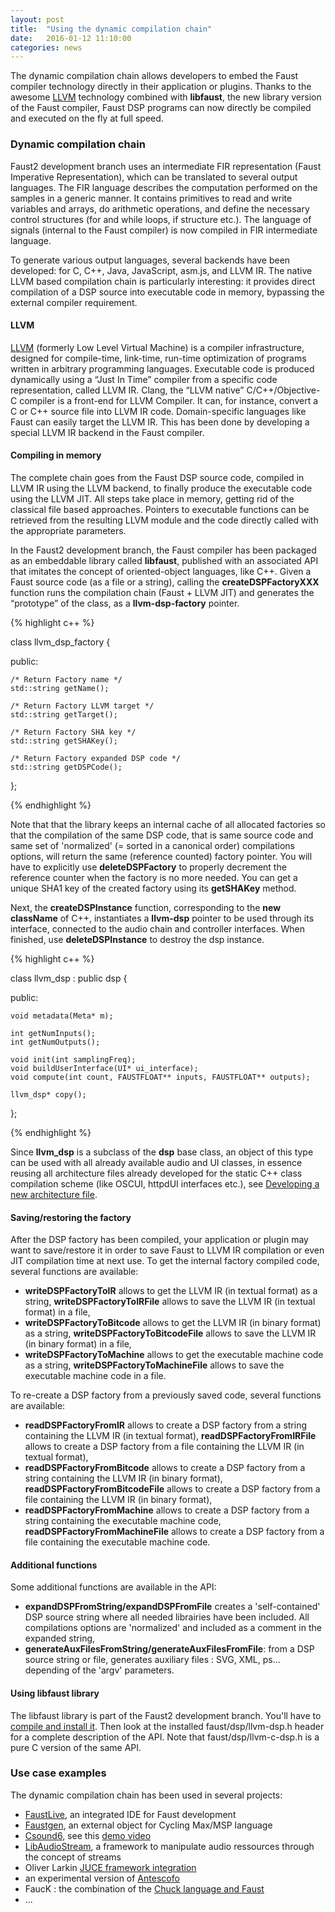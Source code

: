 ```yaml
---
layout: post
title:  "Using the dynamic compilation chain"
date:   2016-01-12 11:10:00
categories: news
---
```


The dynamic compilation chain allows developers to embed the Faust compiler technology directly in their application or plugins. Thanks to the awesome [LLVM](http://www.llvm.org) technology combined with **libfaust**, the new library version of the Faust compiler, Faust DSP programs can now directly be compiled and executed on the fly at full speed. 

### Dynamic compilation chain ###

Faust2 development branch uses an intermediate FIR representation (Faust Imperative Representation), which can be translated to several output languages.
The FIR language describes the computation performed on the samples in a generic manner. It contains primitives to read and write variables and arrays, do arithmetic operations, and define the necessary control structures (for and while loops, if structure etc.). The language of signals (internal to the Faust compiler) is now compiled in FIR intermediate language.

To generate various output languages, several backends have been developed: for C, C++, Java, JavaScript, asm.js, and LLVM IR. The native LLVM based compilation chain is particularly interesting: it provides direct compilation of a DSP source into executable code in memory, bypassing the external compiler requirement.

#### LLVM ####

[LLVM](http://www.llvm.org)  (formerly Low Level Virtual Machine) is a compiler infrastructure, designed for compile-time, link-time, run-time optimization of programs written in arbitrary programming languages. Executable code is produced dynamically using a “Just In Time” compiler from a specific code representation, called LLVM IR. Clang, the “LLVM native” C/C++/Objective- C compiler is a front-end for LLVM Compiler. It can, for instance, convert a C or C++ source file into LLVM IR code. Domain-specific languages like Faust can easily target the LLVM IR. This has been done by developing a special LLVM IR backend in the Faust compiler.

#### Compiling in memory ####

The complete chain goes from the Faust DSP source code, compiled in LLVM IR using the LLVM backend, to finally produce the executable code using the LLVM JIT. All steps take place in memory, getting rid of the classical file based approaches. Pointers to executable functions can be retrieved from the resulting LLVM module and the code directly called with the appropriate parameters.

In the Faust2 development branch, the Faust compiler has been packaged as an embeddable library called **libfaust**, published with an associated API that imitates the concept of oriented-object languages, like C++. Given a Faust source code (as a file or a string), calling the **createDSPFactoryXXX** function runs the compilation chain (Faust + LLVM JIT) and generates the “prototype” of the class, as a **llvm-dsp-factory** pointer.

{% highlight c++ %}

class llvm_dsp_factory {

 public: 
    
    /* Return Factory name */
    std::string getName();
    
    /* Return Factory LLVM target */
    std::string getTarget();
    
    /* Return Factory SHA key */
    std::string getSHAKey();

    /* Return Factory expanded DSP code */
    std::string getDSPCode();
};

{% endhighlight %}

Note that that the library keeps an internal cache of all allocated factories so that the compilation of the same DSP code, that is same source code and same set of 'normalized' (= sorted in a canonical order) compilations options, will return the same (reference counted) factory pointer. You will have to explicitly use **deleteDSPFactory** to properly decrement the reference counter when the factory is no more needed. You can get a unique SHA1 key of the created factory using its **getSHAKey** method. 

Next, the **createDSPInstance** function, corresponding to the **new className** of C++, instantiates a **llvm-dsp** pointer to be used through its interface, connected to the audio chain and controller interfaces. When finished, use **deleteDSPInstance** to destroy the dsp instance.


{% highlight c++ %}

class llvm_dsp : public dsp {
    
 public:
    
    void metadata(Meta* m);
    
    int getNumInputs();
    int getNumOutputs();
    
    void init(int samplingFreq);
    void buildUserInterface(UI* ui_interface);
    void compute(int count, FAUSTFLOAT** inputs, FAUSTFLOAT** outputs);
    
    llvm_dsp* copy();
};

{% endhighlight %}

Since **llvm_dsp** is a subclass of the **dsp** base class, an object of this type can be used with all already available audio and UI classes, in essence reusing all architecture files already developed for the static C++ class compilation scheme (like OSCUI, httpdUI interfaces etc.), see [Developing a new architecture file](http://faust.grame.fr/news/2016/01/11/developing-architecture.html).

#### Saving/restoring the factory ####

After the DSP factory has been compiled, your application or plugin may want to save/restore it in order to save Faust to LLVM IR compilation or even JIT compilation time at next use. To get the internal factory compiled code, several functions are available:

- **writeDSPFactoryToIR** allows to get the LLVM IR (in textual format) as a string, **writeDSPFactoryToIRFile** allows to save the LLVM IR (in textual format) in a file,
- **writeDSPFactoryToBitcode** allows to get the LLVM IR (in binary format) as a string, **writeDSPFactoryToBitcodeFile** allows to save the LLVM IR (in binary format) in a file,
-  **writeDSPFactoryToMachine** allows to get the executable machine code as a string, **writeDSPFactoryToMachineFile** allows to save the executable machine code in a file.

To re-create a DSP factory from a previously saved code, several functions are available:

- **readDSPFactoryFromIR** allows to create a DSP factory from a string containing the LLVM IR (in textual format), **readDSPFactoryFromIRFile** allows to create a DSP factory from a file containing the LLVM IR (in textual format),
- **readDSPFactoryFromBitcode** allows to create a DSP factory from a string containing the LLVM IR (in binary format), **readDSPFactoryFromBitcodeFile** allows to create a DSP factory from a file containing the LLVM IR (in binary format),
-  **readDSPFactoryFromMachine** allows to create a DSP factory from a string containing the executable machine code, **readDSPFactoryFromMachineFile** allows to create a DSP factory from a file containing the executable machine code.

#### Additional functions ####

Some additional functions are available in the API:

- **expandDSPFromString/expandDSPFromFile** creates a 'self-contained' DSP source string where all needed librairies have been included. All compilations options are 'normalized' and included as a comment in the expanded string,
- **generateAuxFilesFromString/generateAuxFilesFromFile**: from a DSP source string or file, generates auxiliary files : SVG, XML, ps... depending of the 'argv' parameters.

#### Using libfaust library ####

The libfaust library is part of the Faust2 development branch. You'll have to [compile and install it](http://faust.grame.fr/download/). Then look at the installed faust/dsp/llvm-dsp.h header for a complete description of the API. Note that faust/dsp/llvm-c-dsp.h is a pure C version of the same API.

### Use case examples ###

The dynamic compilation chain has been used in several projects:

- [FaustLive](http://faust.grame.fr/download/), an integrated IDE for Faust development
- [Faustgen](http://faust.grame.fr/download/), an external object for Cycling Max/MSP language
- [Csound6](https://csound.github.io/index.html), see this [demo video](http://www.youtube.com/watch?v=y8Hjl_LHHU4) 
- [LibAudioStream](https://github.com/sletz/libaudiostream/tree/inedit_mc2
), a framework to manipulate audio ressources through the concept of streams
- Oliver Larkin [JUCE framework integration](http://olilarkin.blogspot.fr/2015/11/juce-summit-presentation.html)
- an experimental version of [Antescofo](https://www.youtube.com/watch?v=HFTw387rJto)
- FaucK : the combination of the [Chuck language and Faust](https://youtu.be/7ZnmpC7wsPU) 
- ...



